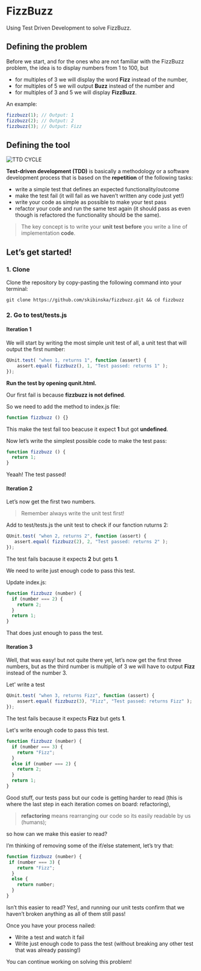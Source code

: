 # FizzBuzz

Using Test Driven Development to solve FizzBuzz.

## Defining the problem

Before we start, and for the ones who are not familiar with the FizzBuzz problem, the idea is to display numbers from 1 to 100, but

- for multiples of 3 we will display the word **Fizz** instead of the number,
- for multiples of 5 we will output **Buzz** instead of the number and
- for multiples of 3 and 5 we will display **FizzBuzz**.

An example:
```javascript
fizzbuzz(1); // Output: 1
fizzbuzz(2); // Output: 2
fizzbuzz(3); // Output: Fizz
```
## Defining the tool

![TTD CYCLE](https://cloud.githubusercontent.com/assets/10700103/23134527/09fabe52-f78d-11e6-90d8-b747714a52f6.png)

**Test-driven development (TDD)** is basically a methodology or a software development process that is based on the **repetition** of the following tasks:

- write a simple test that defines an expected functionality/outcome
- make the test fail (it will fail as we haven’t written any code just yet!)
- write your code as simple as possible to make your test pass
- refactor your code and run the same test again (it should pass as even though is refactored the functionality should be the same).

> The key concept is to write your **unit test before** you write a line of implementation **code**.

## Let’s get started!

### 1. Clone

Clone the repository by copy-pasting the following command into your terminal:
```
git clone https://github.com/skibinska/fizzbuzz.git && cd fizzbuzz
```
### 2. Go to test/tests.js

#### Iteration 1

We will start by writing the most simple unit test of all, a unit test that will output the first number:

```javascript
QUnit.test( "when 1, returns 1", function (assert) {
    assert.equal( fizzbuzz(), 1, "Test passed: returns 1" );
});
```
**Run the test by opening qunit.html.**

Our first fail is because **fizzbuzz is not defined**.

So we need to add the method to index.js file:

```javascript
function fizzbuzz () {}
```
This make the test fail too beacuse it expect **1** but got **undefined**.

Now let’s write the simplest possible code to make the test pass:

```javascript
function fizzbuzz () {
  return 1;
}
```
Yeaah! The test passed! 

#### Iteration 2

Let’s now get the first two numbers.

> Remember always write the unit test first!

Add to test/tests.js the unit test to check if our fanction ruturns 2:

```javascript
QUnit.test( "when 2, returns 2", function (assert) {
   assert.equal( fizzbuzz(2), 2, "Test passed: returns 2" );
});
```
The test fails bacause it expects **2** but gets **1**.

We need to write just enough code to pass this test.

Update index.js:

```javascript
function fizzbuzz (number) {
  if (number === 2) {
    return 2;
  }
  return 1;
}
```
That does just enough to pass the test. 

#### Iteration 3

Well, that was easy! but not quite there yet, let’s now get the first three numbers, but as the third number is multiple of 3 we will have to output **Fizz** instead of the number 3.

Let' write a test

```javascript
QUnit.test( "when 3, returns Fizz", function (assert) {
    assert.equal( fizzbuzz(3), "Fizz", "Test passed: returns Fizz" );
});
```
The test fails because it expects **Fizz** but gets **1**.

Let's write enough code to pass this test.

```javascript
function fizzbuzz (number) {
  if (number === 3) {
    return "Fizz";
  }
  else if (number === 2) {
    return 2;
  }
  return 1;
}
```
Good stuff, our tests pass but our code is getting harder to read (this is where the last step in each iteration comes on board: refactoring), 

> **refactoring** means rearranging our code so its easily readable by us (humans);

so how can we make this easier to read?

I’m thinking of removing some of the if/else statement, let’s try that:

```javascript
function fizzbuzz (number) {
 if (number === 3) {
    return "Fizz";
  }
  else {
    return number;
  }
}
```
Isn’t this easier to read? Yes!, and running our unit tests confirm that we haven’t broken anything as all of them still pass!

Once you have your process nailed:

- Write a test and watch it fail
- Write just enough code to pass the test (without breaking any other test that was already passing!)

You can continue working on solving this problem!

